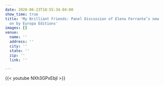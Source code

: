 ```yaml
---
date: 2020-06-23T18:55:34-04:00
show_time: true
title: 'My Brilliant Friends: Panel Discussion of Elena Ferrante’s new novel, put
  on by Europa Editions'
images: []
venue:
  name: ''
  address: ''
  city: ''
  state: ''
  zip: ''
  link: ''

---
```

{{< youtube NXh3GPxEbjI >}}